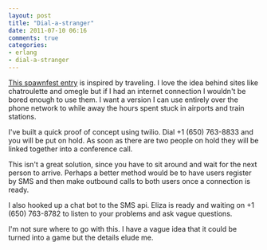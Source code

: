 ```yaml
---
layout: post
title: "Dial-a-stranger"
date: 2011-07-10 06:16
comments: true
categories:
- erlang
- dial-a-stranger
---  
```


[This spawnfest entry](https://github.com/jamii/dial-a-stranger) is inspired by traveling. I love the idea behind sites like chatroulette and omegle but if I had an internet connection I wouldn't be bored enough to use them. I want a version I can use entirely over the phone network to while away the hours spent stuck in airports and train stations.

<!--more-->

I've built a quick proof of concept using twilio. Dial +1 (650) 763-8833 and you will be put on hold. As soon as there are two people on hold they will be linked together into a conference call. 

This isn't a great solution, since you have to sit around and wait for the next person to arrive. Perhaps a better method would be to have users register by SMS and then make outbound calls to both users once a connection is ready.

I also hooked up a chat bot to the SMS api. Eliza is ready and waiting on +1 (650) 763-8782 to listen to your problems and ask vague questions.

I'm not sure where to go with this. I have a vague idea that it could be turned into a game but the details elude me.
